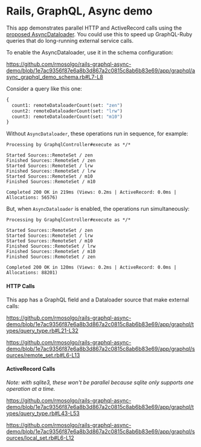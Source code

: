# Rails, GraphQL, Async demo

This app demonstrates parallel HTTP and ActiveRecord calls using the [proposed AsyncDataloader](https://github.com/rmosolgo/graphql-ruby/pull/4727). You could use this to speed up GraphQL-Ruby queries that do long-running external service calls.

To enable the AsyncDataloader, use it in the schema configuration:

https://github.com/rmosolgo/rails-graphql-async-demo/blob/1e7ac9356f87e6a8b3d867a2c0815c8ab6b83e69/app/graphql/async_graphql_demo_schema.rb#L7-L8

Consider a query like this one:

```graphql
{
  count1: remoteDataloaderCount(set: "zen")
  count2: remoteDataloaderCount(set: "lrw")
  count3: remoteDataloaderCount(set: "m10")
}
```

Without `AsyncDataloader`, these operations run in sequence, for example:

```
Processing by GraphqlController#execute as */*

Started Sources::RemoteSet / zen
Finished Sources::RemoteSet / zen
Started Sources::RemoteSet / lrw
Finished Sources::RemoteSet / lrw
Started Sources::RemoteSet / m10
Finished Sources::RemoteSet / m10

Completed 200 OK in 219ms (Views: 0.2ms | ActiveRecord: 0.0ms | Allocations: 56576)
```

But, when `AsyncDataloader` is enabled, the operations run simultaneously:

```
Processing by GraphqlController#execute as */*

Started Sources::RemoteSet / zen
Started Sources::RemoteSet / lrw
Started Sources::RemoteSet / m10
Finished Sources::RemoteSet / lrw
Finished Sources::RemoteSet / m10
Finished Sources::RemoteSet / zen

Completed 200 OK in 120ms (Views: 0.2ms | ActiveRecord: 0.0ms | Allocations: 88201)
```

#### HTTP Calls

This app has a GraphQL field and a Dataloader source that make external calls:

https://github.com/rmosolgo/rails-graphql-async-demo/blob/1e7ac9356f87e6a8b3d867a2c0815c8ab6b83e69/app/graphql/types/query_type.rb#L21-L32

https://github.com/rmosolgo/rails-graphql-async-demo/blob/1e7ac9356f87e6a8b3d867a2c0815c8ab6b83e69/app/graphql/sources/remote_set.rb#L6-L13


#### ActiveRecord Calls

_Note: with sqlite3, these won't be parallel because sqlite only supports one operation at a time._

https://github.com/rmosolgo/rails-graphql-async-demo/blob/1e7ac9356f87e6a8b3d867a2c0815c8ab6b83e69/app/graphql/types/query_type.rb#L43-L53

https://github.com/rmosolgo/rails-graphql-async-demo/blob/1e7ac9356f87e6a8b3d867a2c0815c8ab6b83e69/app/graphql/sources/local_set.rb#L6-L12
